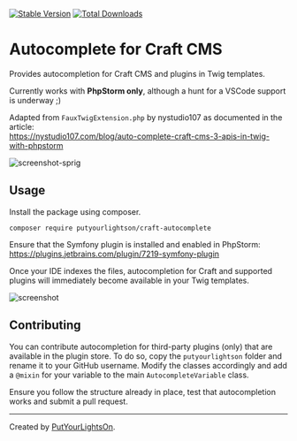 [![Stable Version](https://img.shields.io/packagist/v/putyourlightson/craft-autocomplete?label=stable)]((https://packagist.org/packages/putyourlightson/craft-autocomplete))
[![Total Downloads](https://img.shields.io/packagist/dt/putyourlightson/craft-autocomplete)](https://packagist.org/packages/putyourlightson/craft-autocomplete)

# Autocomplete for Craft CMS

Provides autocompletion for Craft CMS and plugins in Twig templates. 
 
Currently works with **PhpStorm only**, although a hunt for a VSCode support is underway ;)

Adapted from `FauxTwigExtension.php` by nystudio107 as documented in the article:  
https://nystudio107.com/blog/auto-complete-craft-cms-3-apis-in-twig-with-phpstorm

![screenshot-sprig](https://user-images.githubusercontent.com/57572400/125837278-4f8a0ac2-1159-420c-b692-6962c5f9661e.png)

## Usage

Install the package using composer.

```
composer require putyourlightson/craft-autocomplete
```

Ensure that the Symfony plugin is installed and enabled in PhpStorm:  
https://plugins.jetbrains.com/plugin/7219-symfony-plugin
    
Once your IDE indexes the files, autocompletion for Craft and supported plugins will immediately become available in your Twig templates.

![screenshot](https://user-images.githubusercontent.com/57572400/125784167-618830ae-e475-4faf-81d3-194ad7ce3a08.png)

## Contributing

You can contribute autocompletion for third-party plugins (only) that are available in the plugin store. To do so, copy the `putyourlightson` folder and rename it to your GitHub username. Modify the classes accordingly and add a `@mixin` for your variable to the main `AutocompleteVariable` class.

Ensure you follow the structure already in place, test that autocompletion works and submit a pull request.

---

Created by [PutYourLightsOn](https://putyourlightson.com/).

